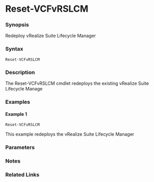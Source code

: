 # Reset-VCFvRSLCM

### Synopsis
Redeploy vRealize Suite Lifecycle Manager

### Syntax
```
Reset-VCFvRSLCM
```

### Description
The Reset-VCFvRSLCM cmdlet redeploys the existing vRealize Suite Lifecycle Manage

### Examples
#### Example 1
```
Reset-VCFvRSLCM
```
This example redeploys the vRealize Suite Lifecycle Manager

### Parameters

### Notes

### Related Links
